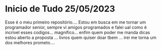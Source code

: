 # Inicio de Tudo 25/05/2023
 Esse é o meu primeiro repositório.... Estou em busca em me tornar um programador senior, sempre vi amigos programados e falei ual como é incrivel esses codigos... magnifico... enfim quem poder me manda dicas estou aberto a proposta ... livros quem quiser doar tbem ... irei me torna um dos melhores prometo....
 
